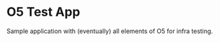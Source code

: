 O5 Test App
===========

Sample application with (eventually) all elements of O5 for infra testing.
